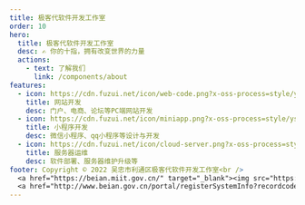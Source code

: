 ```yaml
---
title: 极客代软件开发工作室
order: 10
hero:
  title: 极客代软件开发工作室
  desc: ✍ 你的十指，拥有改变世界的力量
  actions:
    - text: 了解我们
      link: /components/about
features:
  - icon: https://cdn.fuzui.net/icon/web-code.png?x-oss-process=style/ys
    title: 网站开发
    desc: 门户、电商、论坛等PC端网站开发
  - icon: https://cdn.fuzui.net/icon/miniapp.png?x-oss-process=style/ys
    title: 小程序开发
    desc: 微信小程序、qq小程序等设计与开发
  - icon: https://cdn.fuzui.net/icon/cloud-server.png?x-oss-process=style/ys
    title: 服务器运维
    desc: 软件部署、服务器维护升级等
footer: Copyright © 2022 吴忠市利通区极客代软件开发工作室<br />
  <a href="https://beian.miit.gov.cn/" target="_blank"><img src="https://cdn.fuzui.net/icon/beian.png?x-oss-process=style/ys" style="width:15px"/> 宁ICP备2020001732号-1 </a>
  <a href="http://www.beian.gov.cn/portal/registerSystemInfo?recordcode=11011202003445" target="_blank"><img src="https://oss.fuzui.net/img/202202010105048.png" style="width:15px"/> 京公网安备 11011202003445号 </a>
---
```

